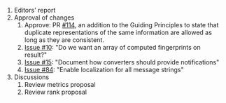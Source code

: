 1. Editors' report
2. Approval of changes
    1. Approve: PR [#114](https://github.com/oasis-tcs/sarif-spec/issues/114), an addition to the Guiding Principles to state that duplicate representations of the same information are allowed as long as they are consistent.
    2. [Issue #10](https://github.com/oasis-tcs/sarif-spec/issues/10): "Do we want an array of computed fingerprints on result?"
    3. [Issue #15](https://github.com/oasis-tcs/sarif-spec/issues/15): "Document how converters should provide notifications"
    4. [Issue #84](https://github.com/oasis-tcs/sarif-spec/issues/84): "Enable localization for all message strings"
3. Discussions
    1. Review metrics proposal
    2. Review rank proposal
